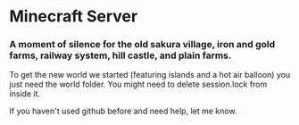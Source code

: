# Minecraft Server

### A moment of silence for the old sakura village, iron and gold farms, railway system, hill castle, and plain farms.

To get the new world we started (featuring islands and a hot air balloon) you just need the world folder. You might need to delete session.lock from inside it.

If you haven't used github before and need help, let me know.
